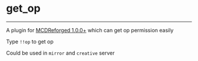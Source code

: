 # get_op
-----

A plugin for [MCDReforged 1.0.0+](https://github.com/Fallen-Breath/MCDReforged) which can get op permission easily

Type `!!op` to get op

Could be used in `mirror` and `creative` server
